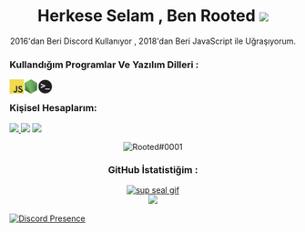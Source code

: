 <h1 align="center">Herkese Selam , Ben Rooted <img src="https://media.giphy.com/media/hvRJCLFzcasrR4ia7z/giphy.gif" width="30px"></h1> <p align="center">
<p align="center">
2016'dan Beri Discord Kullanıyor , 2018'dan Beri JavaScript ile Uğraşıyorum. <br>
</p>

### Kullandığım Programlar Ve Yazılım Dilleri :

<img align="left" src="https://raw.githubusercontent.com/github/explore/80688e429a7d4ef2fca1e82350fe8e3517d3494d/topics/javascript/javascript.png" width="25" height="25" />
<img align="left" src="https://raw.githubusercontent.com/github/explore/80688e429a7d4ef2fca1e82350fe8e3517d3494d/topics/nodejs/nodejs.png" width="25" height="25" />
<img align="left"  src="https://raw.githubusercontent.com/github/explore/80688e429a7d4ef2fca1e82350fe8e3517d3494d/topics/terminal/terminal.png" width="25" height="25" />
<br />
<h3>Kişisel Hesaplarım:</h3>
<p align="left">
<a href="https://discord.com/users/968081525671338034" target"blank_"><img src="https://img.shields.io/badge/discord%20-111111.svg?&style=for-the-badge&logo=discord&logoColor=white">
<a href="https://github.com/rootedxd" target"blank_"><img src="https://img.shields.io/badge/GitHub%20-111111.svg?&style=for-the-badge&logo=github&logoColor=white"></a>
<a href="https://steamcommunity.com/profiles/76561199232865510" target"blank_"><img src="https://img.shields.io/badge/steam%20-111111.svg?&style=for-the-badge&logo=steam&logoColor=white"></a>
</p>
<p align="center"> <img src="https://komarev.com/ghpvc/?username=rootedxd" alt="Rooted#0001" /> </p>

<h3 align="center">GitHub İstatistiğim :</h3>
<p align="center">
<a href="https://github.com/rootedxd" target="_blank"><img alt="sup seal gif" src="https://github-readme-stats.vercel.app/api?username=rootedxd&theme=dark&show_icons=true&count_private=true&hide_border=true" /></a><br>
<a href="https://github.com/rootedxd" target="_blank"><img src="https://github-readme-stats.vercel.app/api/top-langs/?username=rootedxd&theme=dark&count_private=true&show_icons=true&hide_border=true"/></a>
</p>

[![Discord Presence](https://lanyard.cnrad.dev/api/968081525671338034)](https://discord.com/users/968081525671338034)
